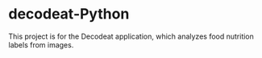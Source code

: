 # decodeat-Python

This project is for the Decodeat application, which analyzes food nutrition labels from images.
